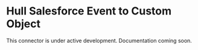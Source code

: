 # Hull Salesforce Event to Custom Object

This connector is under active development. Documentation coming soon.
